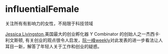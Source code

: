 # influentialFemale
关注所有有影响力的女性，不局限于科技领域

[Jessica Livingston](https://foundersatwork.posthaven.com/grow-the-puzzle-around-you),美国最大的创业孵化器 Y Combinator 的创始人之一杰西卡·利文斯顿, 有关创业的观点很令人启发，[阮一峰weekly](https://github.com/ruanyf/weekly/blob/master/docs/issue-235.md)对此发表的进一步看法让人耳目一新，解答了年轻人关于工作和创业的疑惑。
